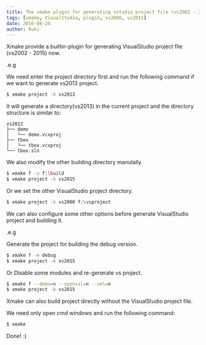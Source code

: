 ```yaml
---
title: The xmake plugin for generating vstudio project file (vs2002 - 2015)
tags: [xmake, VisualStudio, plugin, vs2008, vs2015]
date: 2016-08-29
author: Ruki
---
```


Xmake provide a builtin-plugin for generating VisualStudio project file (vs2002 - 2015) now.

.e.g 

We need enter the project directory first and run the following command if we want to generate vs2013 project.

```bash
$ xmake project -k vs2013
```

It will generate a directory(vs2013) in the current project and the directory structure is similar to:

```
vs2013
├── demo
│   └── demo.vcxproj
├── tbox
│   └── tbox.vcxproj
└── tbox.sln
```





We also modify the other building directory manulally.

```bash
$ xmake f -o f:\build
$ xmake project -k vs2015
```

Or we set the other VisualStudio project directory.

```bash
$ xmake project -k vs2008 f:\vsproject
```

We can also configure some other options before generate VisualStudio project and building it.

.e.g 

Generate the project for building the debug version.

```bash
$ xmake f -m debug
$ xmake project -k vs2015
```

Or Disable some modules and re-generate vs project.

```bash
$ xmake f --demo=n --openssl=n --xml=n
$ xmake project -k vs2015
```

Xmake can also build project directly without the VisualStudio project file.

We need only open cmd windows and run the following command:

```bash
$ xmake
```

Done! :)